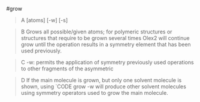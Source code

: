 #grow

>A [atoms] [-w] [-s]

>B Grows all possible/given atoms; for polymeric structures or structures that require to be grown several times Olex2 will continue grow until the operation results in a symmetry element that has been used previously.

>C -w: permits the application of symmetry previously used operations to other fragments of the asymmetric 

>D If the main molecule is grown, but only one solvent molecule is shown, using `CODE grow -w will produce other solvent molecules using symmetry operators used to grow the main molecule.
